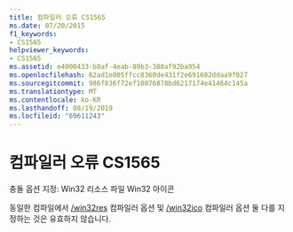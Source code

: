 ```yaml
---
title: 컴파일러 오류 CS1565
ms.date: 07/20/2015
f1_keywords:
- CS1565
helpviewer_keywords:
- CS1565
ms.assetid: e4000433-b8af-4eab-89b3-388af92ba954
ms.openlocfilehash: 62ad1e805ffcc8360de431f2e691682ddaa9f027
ms.sourcegitcommit: 986f836f72ef10876878bd6217174e41464c145a
ms.translationtype: MT
ms.contentlocale: ko-KR
ms.lasthandoff: 08/19/2019
ms.locfileid: "69611243"
---
```

# <a name="compiler-error-cs1565"></a>컴파일러 오류 CS1565
충돌 옵션 지정: Win32 리소스 파일 Win32 아이콘  
  
 동일한 컴파일에서 [/win32res](../language-reference/compiler-options/win32res-compiler-option.md) 컴파일러 옵션 및 [/win32ico](../language-reference/compiler-options/win32icon-compiler-option.md) 컴파일러 옵션 둘 다를 지정하는 것은 유효하지 않습니다.
